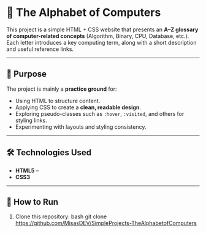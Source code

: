 # 📖 The Alphabet of Computers

This project is a simple HTML + CSS website that presents an **A–Z glossary of computer-related concepts** (Algorithm, Binary, CPU, Database, etc.).  
Each letter introduces a key computing term, along with a short description and useful reference links.

---

## 🎯 Purpose
The project is mainly a **practice ground** for:
- Using HTML to structure content.
- Applying CSS to create a **clean, readable design**.
- Exploring pseudo-classes such as `:hover`, `:visited`, and others for styling links.
- Experimenting with layouts and styling consistency.

---

## 🛠️ Technologies Used
- **HTML5** –
- **CSS3** 

---

## 🚀 How to Run
1. Clone this repository:
bash
git clone https://github.com/MisasDEV/SimpleProjects-TheAlphabetofComputers
